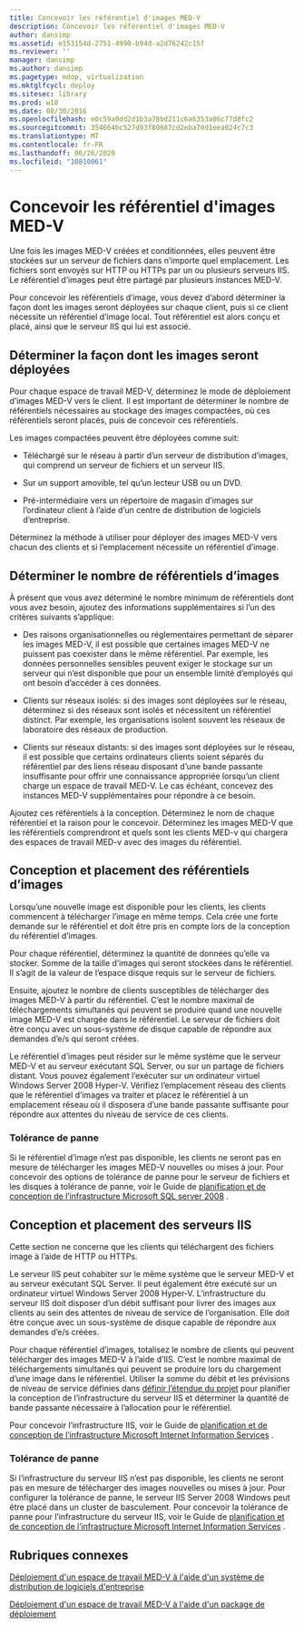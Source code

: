 ```yaml
---
title: Concevoir les référentiel d'images MED-V
description: Concevoir les référentiel d'images MED-V
author: dansimp
ms.assetid: e153154d-2751-4990-b94d-a2d76242c15f
ms.reviewer: ''
manager: dansimp
ms.author: dansimp
ms.pagetype: mdop, virtualization
ms.mktglfcycl: deploy
ms.sitesec: library
ms.prod: w10
ms.date: 08/30/2016
ms.openlocfilehash: e0c59a0dd2d1b3a78bd211c6a6353a86c77d8fc2
ms.sourcegitcommit: 354664bc527d93f80687cd2eba70d1eea024c7c3
ms.translationtype: MT
ms.contentlocale: fr-FR
ms.lasthandoff: 06/26/2020
ms.locfileid: "10810061"
---
```

# Concevoir les référentiel d'images MED-V


Une fois les images MED-V créées et conditionnées, elles peuvent être stockées sur un serveur de fichiers dans n’importe quel emplacement. Les fichiers sont envoyés sur HTTP ou HTTPs par un ou plusieurs serveurs IIS. Le référentiel d’images peut être partagé par plusieurs instances MED-V.

Pour concevoir les référentiels d’image, vous devez d’abord déterminer la façon dont les images seront déployées sur chaque client, puis si ce client nécessite un référentiel d’image local. Tout référentiel est alors conçu et placé, ainsi que le serveur IIS qui lui est associé.

## Déterminer la façon dont les images seront déployées


Pour chaque espace de travail MED-V, déterminez le mode de déploiement d’images MED-V vers le client. Il est important de déterminer le nombre de référentiels nécessaires au stockage des images compactées, où ces référentiels seront placés, puis de concevoir ces référentiels.

Les images compactées peuvent être déployées comme suit:

-   Téléchargé sur le réseau à partir d’un serveur de distribution d’images, qui comprend un serveur de fichiers et un serveur IIS.

-   Sur un support amovible, tel qu’un lecteur USB ou un DVD.

-   Pré-intermédiaire vers un répertoire de magasin d’images sur l’ordinateur client à l’aide d’un centre de distribution de logiciels d’entreprise.

Déterminez la méthode à utiliser pour déployer des images MED-V vers chacun des clients et si l’emplacement nécessite un référentiel d’image.

## Déterminer le nombre de référentiels d’images


À présent que vous avez déterminé le nombre minimum de référentiels dont vous avez besoin, ajoutez des informations supplémentaires si l’un des critères suivants s’applique:

-   Des raisons organisationnelles ou réglementaires permettant de séparer les images MED-V, il est possible que certaines images MED-V ne puissent pas coexister dans le même référentiel. Par exemple, les données personnelles sensibles peuvent exiger le stockage sur un serveur qui n’est disponible que pour un ensemble limité d’employés qui ont besoin d’accéder à ces données.

-   Clients sur réseaux isolés: si des images sont déployées sur le réseau, déterminez si des réseaux sont isolés et nécessitent un référentiel distinct. Par exemple, les organisations isolent souvent les réseaux de laboratoire des réseaux de production.

-   Clients sur réseaux distants: si des images sont déployées sur le réseau, il est possible que certains ordinateurs clients soient séparés du référentiel par des liens réseau disposant d’une bande passante insuffisante pour offrir une connaissance appropriée lorsqu’un client charge un espace de travail MED-V. Le cas échéant, concevez des instances MED-V supplémentaires pour répondre à ce besoin.

Ajoutez ces référentiels à la conception. Déterminez le nom de chaque référentiel et la raison pour le concevoir. Déterminez les images MED-V que les référentiels comprendront et quels sont les clients MED-v qui chargera des espaces de travail MED-v avec des images du référentiel.

## Conception et placement des référentiels d’images


Lorsqu’une nouvelle image est disponible pour les clients, les clients commencent à télécharger l’image en même temps. Cela crée une forte demande sur le référentiel et doit être pris en compte lors de la conception du référentiel d’images.

Pour chaque référentiel, déterminez la quantité de données qu’elle va stocker. Somme de la taille d’images qui seront stockées dans le référentiel. Il s’agit de la valeur de l’espace disque requis sur le serveur de fichiers.

Ensuite, ajoutez le nombre de clients susceptibles de télécharger des images MED-V à partir du référentiel. C’est le nombre maximal de téléchargements simultanés qui peuvent se produire quand une nouvelle image MED-V est chargée dans le référentiel. Le serveur de fichiers doit être conçu avec un sous-système de disque capable de répondre aux demandes d’e/s qui seront créées.

Le référentiel d’images peut résider sur le même système que le serveur MED-V et au serveur exécutant SQL Server, ou sur un partage de fichiers distant. Vous pouvez également l’exécuter sur un ordinateur virtuel Windows Server 2008 Hyper-V. Vérifiez l’emplacement réseau des clients que le référentiel d’images va traiter et placez le référentiel à un emplacement réseau où il disposera d’une bande passante suffisante pour répondre aux attentes du niveau de service de ces clients.

### Tolérance de panne

Si le référentiel d’image n’est pas disponible, les clients ne seront pas en mesure de télécharger les images MED-V nouvelles ou mises à jour. Pour concevoir des options de tolérance de panne pour le serveur de fichiers et les disques à tolérance de panne, voir le Guide de [planification et de conception de l’infrastructure Microsoft SQL server 2008](https://go.microsoft.com/fwlink/?LinkId=163302) .

## Conception et placement des serveurs IIS


Cette section ne concerne que les clients qui téléchargent des fichiers image à l’aide de HTTP ou HTTPs.

Le serveur IIS peut cohabiter sur le même système que le serveur MED-V et au serveur exécutant SQL Server. Il peut également être exécuté sur un ordinateur virtuel Windows Server 2008 Hyper-V. L’infrastructure du serveur IIS doit disposer d’un débit suffisant pour livrer des images aux clients au sein des attentes de niveau de service de l’organisation. Elle doit être conçue avec un sous-système de disque capable de répondre aux demandes d’e/s créées.

Pour chaque référentiel d’images, totalisez le nombre de clients qui peuvent télécharger des images MED-V à l’aide d’IIS. C’est le nombre maximal de téléchargements simultanés qui peuvent se produire lors du chargement d’une image dans le référentiel. Utiliser la somme du débit et les prévisions de niveau de service définies dans [définir l’étendue du projet](define-the-project-scope.md) pour planifier la conception de l’infrastructure du serveur IIS et déterminer la quantité de bande passante nécessaire à l’allocation pour le référentiel.

Pour concevoir l’infrastructure IIS, voir le Guide de [planification et de conception de l’infrastructure Microsoft Internet Information Services](https://go.microsoft.com/fwlink/?LinkId=160826) .

### Tolérance de panne

Si l’infrastructure du serveur IIS n’est pas disponible, les clients ne seront pas en mesure de télécharger des images nouvelles ou mises à jour. Pour configurer la tolérance de panne, le serveur IIS Server 2008 Windows peut être placé dans un cluster de basculement. Pour concevoir la tolérance de panne pour l’infrastructure du serveur IIS, voir le Guide de [planification et de conception de l’infrastructure Microsoft Internet Information Services](https://go.microsoft.com/fwlink/?LinkId=160826) .

## Rubriques connexes


[Déploiement d'un espace de travail MED-V à l'aide d'un système de distribution de logiciels d'entreprise](deploying-a-med-v-workspace-using-an-enterprise-software-distribution-system.md)

[Déploiement d'un espace de travail MED-V à l'aide d'un package de déploiement](deploying-a-med-v-workspace-using-a-deployment-package.md)

 

 





